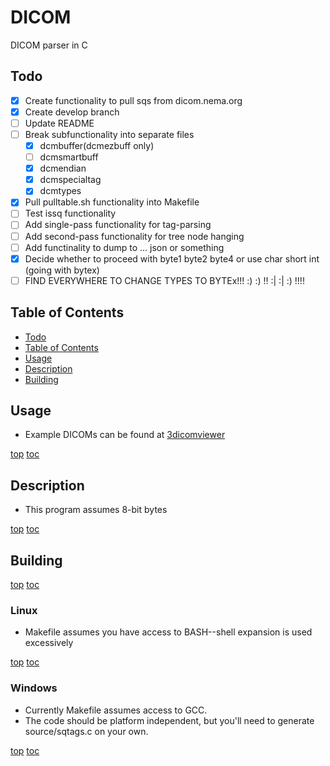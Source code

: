 <a top="top"/>

# DICOM
DICOM parser in C

## Todo
- [x] Create functionality to pull sqs from dicom.nema.org
- [x] Create develop branch
- [ ] Update README
- [ ] Break subfunctionality into separate files
  - [x] dcmbuffer(dcmezbuff only)
  - [ ] dcmsmartbuff
  - [x] dcmendian
  - [x] dcmspecialtag
  - [x] dcmtypes
- [x] Pull pulltable.sh functionality into Makefile
- [ ] Test issq functionality
- [ ] Add single-pass functionality for tag-parsing
- [ ] Add second-pass functionality for tree node hanging
- [ ] Add functinality to dump to ... json or something
- [x] Decide whether to proceed with byte1 byte2 byte4 or use char short int (going with bytex)
- [ ] FIND EVERYWHERE TO CHANGE TYPES TO BYTEx!!! :) :) !! :| :| :) !!!!

## Table of Contents
- [Todo](#todo)
- [Table of Contents](#top)
- [Usage](#usage)
- [Description](#description)
- [Building](#building)

## Usage
- Example DICOMs can be found at [3dicomviewer](https://3dicomviewer.com/dicom-library)

[top](#top) [toc](#table-of-contents)

## Description
- This program assumes 8-bit bytes

[top](#top) [toc](#table-of-contents)

## Building

[top](#top) [toc](#table-of-contents)

### Linux
- Makefile assumes you have access to BASH--shell expansion is used excessively

[top](#top) [toc](#table-of-contents)

### Windows
- Currently Makefile assumes access to GCC.
- The code should be platform independent, but you'll need to generate source/sqtags.c on your own.

[top](#top) [toc](#table-of-contents)
